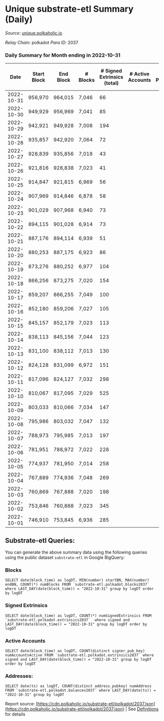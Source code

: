 # Unique substrate-etl Summary (Daily)

_Source_: [unique.polkaholic.io](https://unique.polkaholic.io)

*Relay Chain*: polkadot
*Para ID*: 2037



### Daily Summary for Month ending in 2022-10-31


| Date | Start Block | End Block | # Blocks | # Signed Extrinsics (total) | # Active Accounts | # Passive | # New | # Addresses with Balances | # Events | # Transfers | # XCM Transfers In | # XCM Transfers Out |
| ---- | ----------- | --------- | -------- | --------------------------- | ----------------- | --------- | ----- | ------------------------- | -------- | ----------- | ------------------ | ------------------- |
| 2022-10-31 | 956,970 | 964,015 | 7,046  | 66 |  |  |  | 15,593 | 15,421 | 37  |   |   |
| 2022-10-30 | 949,929 | 956,969 | 7,041  | 85 |  |  |  | 15,587 | 15,500 | 62  |   |   |
| 2022-10-29 | 942,921 | 949,928 | 7,008  | 194 |  |  |  | 15,584 | 15,987 | 179  |   |   |
| 2022-10-28 | 935,857 | 942,920 | 7,064  | 72 |  |  |  |  | 15,598 | 35  |   |   |
| 2022-10-27 | 928,839 | 935,856 | 7,018  | 43 |  |  |  | 15,555 | 15,384 | 22  |   |   |
| 2022-10-26 | 921,816 | 928,838 | 7,023  | 41 |  |  |  | 15,527 | 15,291 | 25  |   |   |
| 2022-10-25 | 914,847 | 921,815 | 6,969  | 56 |  |  |  | 15,522 | 15,258 | 27  |   |   |
| 2022-10-24 | 907,969 | 914,846 | 6,878  | 58 |  |  |  | 15,507 | 15,069 | 36  |   |   |
| 2022-10-23 | 901,029 | 907,968 | 6,940  | 73 |  |  |  | 15,492 | 15,243 | 54  |   |   |
| 2022-10-22 | 894,115 | 901,028 | 6,914  | 73 |  |  |  | 15,480 | 15,177 | 43  |   |   |
| 2022-10-21 | 887,176 | 894,114 | 6,939  | 51 |  |  |  |  | 15,194 | 31  |   |   |
| 2022-10-20 | 880,253 | 887,175 | 6,923  | 86 |  |  |  |  | 15,284 | 56  |   |   |
| 2022-10-19 | 873,276 | 880,252 | 6,977  | 104 |  |  |  |  | 15,594 | 72  |   |   |
| 2022-10-18 | 866,256 | 873,275 | 7,020  | 154 |  |  |  | 15,447 | 15,845 | 121  |   |   |
| 2022-10-17 | 859,207 | 866,255 | 7,049  | 100 |  |  |  |  | 15,622 | 59  |   |   |
| 2022-10-16 | 852,180 | 859,206 | 7,027  | 105 |  |  |  | 15,428 | 15,577 | 63  |   |   |
| 2022-10-15 | 845,157 | 852,179 | 7,023  | 113 |  |  |  | 15,420 | 15,609 | 61  |   |   |
| 2022-10-14 | 838,113 | 845,156 | 7,044  | 123 |  |  |  | 15,413 | 15,749 | 66  |   |   |
| 2022-10-13 | 831,100 | 838,112 | 7,013  | 130 |  |  |  | 15,400 | 15,674 | 66  |   |   |
| 2022-10-12 | 824,128 | 831,099 | 6,972  | 151 |  |  |  | 15,389 | 15,695 | 89  |   |   |
| 2022-10-11 | 817,096 | 824,127 | 7,032  | 298 |  |  |  | 15,380 | 16,635 | 183  |   |   |
| 2022-10-10 | 810,067 | 817,095 | 7,029  | 525 |  |  |  | 15,330 | 17,853 | 342  |   |   |
| 2022-10-09 | 803,033 | 810,066 | 7,034  | 147 |  |  |  | 15,239 | 15,809 | 66  |   |   |
| 2022-10-08 | 795,986 | 803,032 | 7,047  | 132 |  |  |  | 15,229 | 15,758 | 66  |   |   |
| 2022-10-07 | 788,973 | 795,985 | 7,013  | 197 |  |  |  | 15,222 | 16,027 | 112  |   |   |
| 2022-10-06 | 781,951 | 788,972 | 7,022  | 228 |  |  |  | 15,207 | 16,217 | 146  |   |   |
| 2022-10-05 | 774,937 | 781,950 | 7,014  | 258 |  |  |  | 15,181 | 16,423 | 159  |   |   |
| 2022-10-04 | 767,889 | 774,936 | 7,048  | 269 |  |  |  | 15,141 | 16,477 | 159  |   |   |
| 2022-10-03 | 760,869 | 767,888 | 7,020  | 198 |  |  |  |  | 16,049 | 109  |   |   |
| 2022-10-02 | 753,846 | 760,868 | 7,023  | 345 |  |  |  |  | 16,907 | 253  |   |   |
| 2022-10-01 | 746,910 | 753,845 | 6,936  | 285 |  |  |  |  | 16,366 | 198  |   |   |

## Substrate-etl Queries:
You can generate the above summary data using the following queries using the public dataset `substrate-etl` in Google BigQuery:


### Blocks
```
SELECT date(block_time) as logDT, MIN(number) startBN, MAX(number) endBN, COUNT(*) numBlocks FROM `substrate-etl.polkadot.blocks2037`  where LAST_DAY(date(block_time)) = "2022-10-31" group by logDT order by logDT
```


### Signed Extrinsics
```
SELECT date(block_time) as logDT, COUNT(*) numSignedExtrinsics FROM `substrate-etl.polkadot.extrinsics2037`  where signed and LAST_DAY(date(block_time)) = "2022-10-31" group by logDT order by logDT
```


### Active Accounts
```
SELECT date(block_time) as logDT, COUNT(distinct signer_pub_key) numAccountsActive FROM `substrate-etl.polkadot.extrinsics2037` where signed and LAST_DAY(date(block_time)) = "2022-10-31" group by logDT order by logDT
```


### Addresses:
```
SELECT date(ts) as logDT, COUNT(distinct address_pubkey) numAddress FROM `substrate-etl.polkadot.balances2037` where LAST_DAY(date(ts)) = "2022-10-31" group by logDT
```



Report source: [https://cdn.polkaholic.io/substrate-etl/polkadot/2037.json](https://cdn.polkaholic.io/substrate-etl/polkadot/2037.json) | See [Definitions](/DEFINITIONS.md) for details
